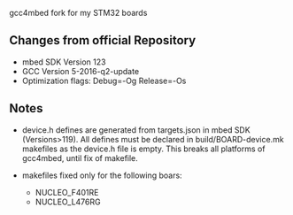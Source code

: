 gcc4mbed fork for my STM32 boards

Changes from official Repository
--------------------------------

- mbed SDK Version 123
- GCC Version 5-2016-q2-update
- Optimization flags: Debug=-Og Release=-Os

Notes
-----
- device.h defines are generated from targets.json in mbed SDK (Versions>119). All defines must be declared in build/BOARD-device.mk makefiles as the device.h file is empty. This breaks all platforms of gcc4mbed, until fix of makefile.

- makefiles fixed only for the following boars:
    - NUCLEO_F401RE
    - NUCLEO_L476RG

